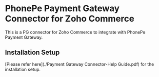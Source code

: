 # PhonePe Payment Gateway Connector for Zoho Commerce

This is a PG connector for Zoho Commerce to integrate with PhonePe Payment Gateway.

## Installation Setup

[Please refer here](./Payment Gateway Connector-Help Guide.pdf) for the installation setup.

